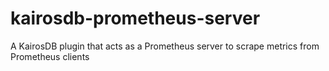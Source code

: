 # kairosdb-prometheus-server
A KairosDB plugin that acts as a Prometheus server to scrape metrics from Prometheus clients
